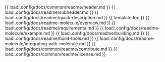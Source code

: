 {{ load:.config/docs/common/readme/header.md }}
{{ load:.config/docs/readme/subheader.md }}
{{ load:.config/docs/readme/quick-description.md }}
{{ template:toc }}
{{ load:.config/docs/readme-molecule/overview.md }}
{{ load:.config/docs/readme/requirements.md }}
{{ load:.config/docs/readme-molecule/example.md }}
{{ load:.config/docs/readme/building.md }}
{{ load:.config/docs/readme/build-tools.md }}
{{ load:.config/docs/readme-molecule/integrating-with-molecule.md }}
{{ load:.config/docs/common/readme/contribute.md }}
{{ load:.config/docs/common/readme/license.md }}
